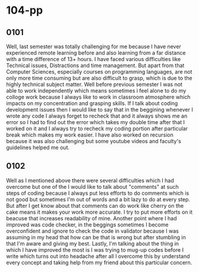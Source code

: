 # 104-pp

## 0101
<p> Well, last semester was totally challenging for me because I have never experienced remote learning before and also learning from a far distance with a time difference of 13+ hours. I have faced various difficulties like Technical issues, Distractions and time management. But apart from that Computer Sciences, especially courses on programming languages, are not only more time consuming but are also difficult to grasp, which is due to the highly technical subject matter. Well before previous semester I was not able to work independently which means sometimes i feel alone to do my colloge work because I always like to work in classroom atmosphere which impacts on my concentration and grasping skills. If I talk about coding development issues then I would like to say that in the beggining whenever I wrote any code I always forget to recheck that and it always shows me an error so I had to find out the error which takes my double time after that I worked on it and I always try to recheck my coding portion after particular break which makes my work easier. I have also worked on recursion because it was also challenging but some youtube videos and faculty's guidelines helped me out. </p>

## 0102
<p> Well as I mentioned above there were several difficulties which I had overcome but one of the I would like to talk about "comments" at such steps of coding because I always put less efforts to do comments which is not good but sometimes I'm out of words and a bit lazy to do at every step. But after I get know about that comments can do work like cherry on the cake means it makes your work more accurate. I try to put more efforts on it beacuse that increases readability of mine. Another point where I had improved was code checker, in the beggings sometimes I become overconfident and ignore to check the code in validator because I was assuming in my head that how can be that is wrong but after stumbling in that I'm aware and giving my best. Lastly, I'm talking about the thing in which I have improved the most is I was trying to mug-up codes before I write which turns out into headache after all I overcome this by understand every concept and taking help from my friend about this particular concern. </p>
